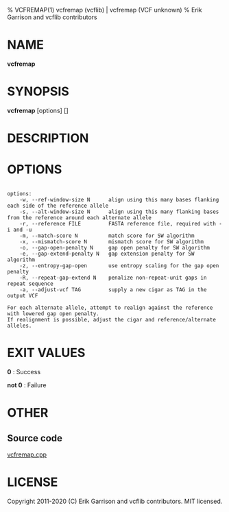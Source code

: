 % VCFREMAP(1) vcfremap (vcflib) | vcfremap (VCF unknown)
% Erik Garrison and vcflib contributors

# NAME

**vcfremap**

# SYNOPSIS

**vcfremap** [options] [<vcf file>]

# DESCRIPTION





# OPTIONS

```

options:
    -w, --ref-window-size N      align using this many bases flanking each side of the reference allele
    -s, --alt-window-size N      align using this many flanking bases from the reference around each alternate allele
    -r, --reference FILE         FASTA reference file, required with -i and -u
    -m, --match-score N          match score for SW algorithm
    -x, --mismatch-score N       mismatch score for SW algorithm
    -o, --gap-open-penalty N     gap open penalty for SW algorithm
    -e, --gap-extend-penalty N   gap extension penalty for SW algorithm
    -z, --entropy-gap-open       use entropy scaling for the gap open penalty
    -R, --repeat-gap-extend N    penalize non-repeat-unit gaps in repeat sequence
    -a, --adjust-vcf TAG         supply a new cigar as TAG in the output VCF

For each alternate allele, attempt to realign against the reference with lowered gap open penalty.
If realignment is possible, adjust the cigar and reference/alternate alleles.

```





# EXIT VALUES

**0**
: Success

**not 0**
: Failure

# OTHER

## Source code

[vcfremap.cpp](https://github.com/vcflib/vcflib/blob/master/src/vcfremap.cpp)

# LICENSE

Copyright 2011-2020 (C) Erik Garrison and vcflib contributors. MIT licensed.

<!--
  Created with ./scripts/bin2md.rb scripts/bin2md-template.erb
-->
